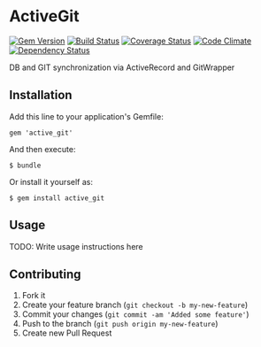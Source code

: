 # ActiveGit

[![Gem Version](https://badge.fury.io/rb/active_git.png)](https://rubygems.org/gems/active_git)
[![Build Status](https://travis-ci.org/gabynaiman/active_git.png?branch=master)](https://travis-ci.org/gabynaiman/active_git)
[![Coverage Status](https://coveralls.io/repos/gabynaiman/active_git/badge.png?branch=master)](https://coveralls.io/r/gabynaiman/active_git?branch=master)
[![Code Climate](https://codeclimate.com/github/gabynaiman/active_git.png)](https://codeclimate.com/github/gabynaiman/active_git)
[![Dependency Status](https://gemnasium.com/gabynaiman/active_git.png)](https://gemnasium.com/gabynaiman/active_git)

DB and GIT synchronization via ActiveRecord and GitWrapper

## Installation

Add this line to your application's Gemfile:

    gem 'active_git'

And then execute:

    $ bundle

Or install it yourself as:

    $ gem install active_git

## Usage

TODO: Write usage instructions here

## Contributing

1. Fork it
2. Create your feature branch (`git checkout -b my-new-feature`)
3. Commit your changes (`git commit -am 'Added some feature'`)
4. Push to the branch (`git push origin my-new-feature`)
5. Create new Pull Request
